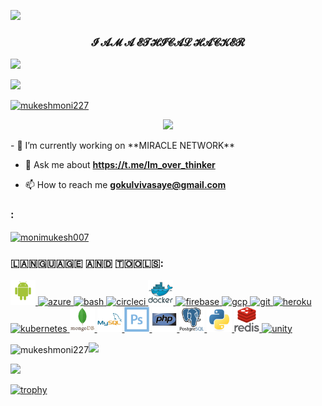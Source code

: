 </p>
<a href="https://github.com/GOKulRDJ"><img src="https://readme-typing-svg.herokuapp.com/?lines=𝓗𝓘%20;𝓘%20𝓐𝓜%20𝓡.𝓖𝓞𝓚𝓤𝓛%20𝓝𝓐𝓣𝓗%20;𝓐𝓛𝓦𝓐𝓨𝓢%20𝓛𝓔𝓐𝓡𝓝𝓘𝓝𝓖%20𝓝𝓔𝓦%20𝓣𝓔𝓒𝓗𝓝𝓞𝓛𝓞𝓖𝓨𝓢%20&font=Pacifico&center=true&width=1100&height=120&color=000888&vCenter=true&size=45%22"></a> </p>

<h3 align="center">𝓘 𝓐𝓜 𝓐 𝓔𝓣𝓗𝓘𝓒𝓐𝓛 𝓗𝓐𝓒𝓚𝓔𝓡</h3>
<p align="centre"><img src="https://images-wixmp-ed30a86b8c4ca887773594c2.wixmp.com/f/2772bbaa-d8f0-4f6c-bfea-0bd41cf6ee32/deijf7v-568750d6-9fa5-4557-a15c-e1bd35bca00d.png?token=eyJ0eXAiOiJKV1QiLCJhbGciOiJIUzI1NiJ9.eyJzdWIiOiJ1cm46YXBwOjdlMGQxODg5ODIyNjQzNzNhNWYwZDQxNWVhMGQyNmUwIiwiaXNzIjoidXJuOmFwcDo3ZTBkMTg4OTgyMjY0MzczYTVmMGQ0MTVlYTBkMjZlMCIsIm9iaiI6W1t7InBhdGgiOiJcL2ZcLzI3NzJiYmFhLWQ4ZjAtNGY2Yy1iZmVhLTBiZDQxY2Y2ZWUzMlwvZGVpamY3di01Njg3NTBkNi05ZmE1LTQ1NTctYTE1Yy1lMWJkMzViY2EwMGQucG5nIn1dXSwiYXVkIjpbInVybjpzZXJ2aWNlOmZpbGUuZG93bmxvYWQiXX0.Uu6PeDqUtaL99eq6weq5Qp3UtE8j4jaxoEAFIqhFFzg">
<p align="left"><img src="https://c.tenor.com/5l8eBI4NThIAAAAC/akudama-drive.gif">
<p align="left"> <a href="https://github.com/ryo-ma/github-profile-trophy"><img src="https://github-profile-trophy.vercel.app/?username=mukeshmoni227" alt="mukeshmoni227" /></a> </p>
 <p align="center"><img src="https://c.tenor.com/MY2fQ_-F4asAAAAM/anime-cool.gif"></p>
- 🔭 I’m currently working on **MIRACLE NETWORK**

- 💬 Ask me about **https://t.me/Im_over_thinker**

- 📫 How to reach me **gokulvivasaye@gmail.com**
<h3 align="left"> :</h3>
<p align="left">
<a href="https://instagram.com/monimukesh007" target="blank"><img align="center" src="https://raw.githubusercontent.com/rahuldkjain/github-profile-readme-generator/master/src/images/icons/Social/instagram.svg" alt="monimukesh007" height="30" width="40" /></a>
</p>
<h3 align="left">🇱‌🇦‌🇳‌🇬‌🇺‌🇦‌🇬‌🇪‌ 🇦‌🇳‌🇩‌ 🇹‌🇴‌🇴‌🇱‌🇸‌:</h3>
<p align="left"> <a href="https://developer.android.com" target="_blank" rel="noreferrer"> <img src="https://raw.githubusercontent.com/devicons/devicon/master/icons/android/android-original-wordmark.svg" alt="android" width="40" height="40"/> </a> <a href="https://azure.microsoft.com/en-in/" target="_blank" rel="noreferrer"> <img src="https://www.vectorlogo.zone/logos/microsoft_azure/microsoft_azure-icon.svg" alt="azure" width="40" height="40"/> </a> <a href="https://www.gnu.org/software/bash/" target="_blank" rel="noreferrer"> <img src="https://www.vectorlogo.zone/logos/gnu_bash/gnu_bash-icon.svg" alt="bash" width="40" height="40"/> </a> <a href="https://circleci.com" target="_blank" rel="noreferrer"> <img src="https://www.vectorlogo.zone/logos/circleci/circleci-icon.svg" alt="circleci" width="40" height="40"/> </a> <a href="https://www.docker.com/" target="_blank" rel="noreferrer"> <img src="https://raw.githubusercontent.com/devicons/devicon/master/icons/docker/docker-original-wordmark.svg" alt="docker" width="40" height="40"/> </a> <a href="https://firebase.google.com/" target="_blank" rel="noreferrer"> <img src="https://www.vectorlogo.zone/logos/firebase/firebase-icon.svg" alt="firebase" width="40" height="40"/> </a> <a href="https://cloud.google.com" target="_blank" rel="noreferrer"> <img src="https://www.vectorlogo.zone/logos/google_cloud/google_cloud-icon.svg" alt="gcp" width="40" height="40"/> </a> <a href="https://git-scm.com/" target="_blank" rel="noreferrer"> <img src="https://www.vectorlogo.zone/logos/git-scm/git-scm-icon.svg" alt="git" width="40" height="40"/> </a> <a href="https://heroku.com" target="_blank" rel="noreferrer"> <img src="https://www.vectorlogo.zone/logos/heroku/heroku-icon.svg" alt="heroku" width="40" height="40"/> </a> <a href="https://kubernetes.io" target="_blank" rel="noreferrer"> <img src="https://www.vectorlogo.zone/logos/kubernetes/kubernetes-icon.svg" alt="kubernetes" width="40" height="40"/> </a> <a href="https://www.mongodb.com/" target="_blank" rel="noreferrer"> <img src="https://raw.githubusercontent.com/devicons/devicon/master/icons/mongodb/mongodb-original-wordmark.svg" alt="mongodb" width="40" height="40"/> </a> <a href="https://www.mysql.com/" target="_blank" rel="noreferrer"> <img src="https://raw.githubusercontent.com/devicons/devicon/master/icons/mysql/mysql-original-wordmark.svg" alt="mysql" width="40" height="40"/> </a> <a href="https://www.photoshop.com/en" target="_blank" rel="noreferrer"> <img src="https://raw.githubusercontent.com/devicons/devicon/master/icons/photoshop/photoshop-line.svg" alt="photoshop" width="40" height="40"/> </a> <a href="https://www.php.net" target="_blank" rel="noreferrer"> <img src="https://raw.githubusercontent.com/devicons/devicon/master/icons/php/php-original.svg" alt="php" width="40" height="40"/> </a> <a href="https://www.postgresql.org" target="_blank" rel="noreferrer"> <img src="https://raw.githubusercontent.com/devicons/devicon/master/icons/postgresql/postgresql-original-wordmark.svg" alt="postgresql" width="40" height="40"/> </a> <a href="https://www.python.org" target="_blank" rel="noreferrer"> <img src="https://raw.githubusercontent.com/devicons/devicon/master/icons/python/python-original.svg" alt="python" width="40" height="40"/> </a> <a href="https://redis.io" target="_blank" rel="noreferrer"> <img src="https://raw.githubusercontent.com/devicons/devicon/master/icons/redis/redis-original-wordmark.svg" alt="redis" width="40" height="40"/> </a> <a href="https://unity.com/" target="_blank" rel="noreferrer"> <img src="https://www.vectorlogo.zone/logos/unity3d/unity3d-icon.svg" alt="unity" width="40" height="40"/> </a> </p>


<p><img align="center" src="https://github-readme-streak-stats.herokuapp.com/?user=mukeshmoni227&" alt="mukeshmoni227" /><align="right"><img src="https://encrypted-tbn0.gstatic.com/images?q=tbn:ANd9GcRCxRsQjGTzx4ePr-UT4ynPbLYM8Be9iynItQ&usqp=CAU"></p>

<img src="https://readme-typing-svg.herokuapp.com/?lines=𝓓𝓞𝓝'𝓣+𝓕𝓞𝓡𝓖𝓞𝓣+𝓣𝓞+𝓕𝓞𝓛𝓛𝓞𝓦+𝓜𝓔+𝓘𝓝+𝓖𝓘𝓣𝓗𝓤𝓑&font=&center=true&width=980&height=70&color=FF00FF&vCenter=true&size=35%20">
</details>



[![trophy](https://github-profile-trophy.vercel.app/?username=ryo-ma&theme=onedark)](https://github.com/ryo-ma/github-profile-trophy)
